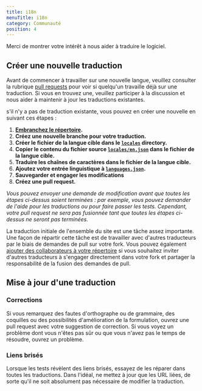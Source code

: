 ```yaml
---
title: i18n
menuTitle: i18n
category: Communauté
position: 4
---
```


Merci de montrer votre intérêt à nous aider à traduire le logiciel.

## Créer une nouvelle traduction

Avant de commencer à travailler sur une nouvelle langue, veuillez consulter la rubrique [pull requests](https://github.com/hoppscotch/hoppscotch/pulls) pour voir si quelqu'un travaille déjà sur une traduction. Si vous en trouvez une, veuillez participer à la discussion et nous aider à maintenir à jour les traductions existantes.

s'il n'y a pas de traduction existante, vous pouvez en créer une nouvelle en suivant ces étapes :

1. **[Embranchez le répertoire](https://github.com/hoppscotch/hoppscotch/fork).**
2. **Créez une nouvelle branche pour votre traduction.**
3. **Créer le fichier de la langue cible dans le [`locales`](https://github.com/hoppscotch/hoppscotch/tree/main/locales) directory.**
4. **Copier le contenu du fichier source [`locales/en.json`](https://github.com/hoppscotch/hoppscotch/blob/main/locales/en.json) dans le fichier de la langue cible.**
5. **Traduire les chaînes de caractères dans le fichier de la langue cible.**
6. **Ajoutez votre entrée linguistique à [`languages.json`](https://github.com/hoppscotch/hoppscotch/blob/main/languages.json).**
7. **Sauvegarder et engager les modifications**
8. **Créez une pull request.**

_Vous pouvez envoyer une demande de modification avant que toutes les étapes ci-dessus soient terminées : par exemple, vous pouvez demander de l'aide pour les traductions ou pour faire passer les tests. Cependant, votre pull request ne sera pas fusionnée tant que toutes les étapes ci-dessus ne seront pas terminées._

La traduction initiale de l'ensemble du site est une tâche assez importante. Une façon de répartir cette tâche est de travailler avec d'autres traducteurs par le biais de demandes de pull sur votre fork. Vous pouvez également [ajouter des collaborateurs à votre répertoire](https://help.github.com/en/github/setting-up-and-managing-your-github-user-account/inviting-collaborators-to-a-personal-repository) si vous souhaitez inviter d'autres traducteurs à s'engager directement dans votre fork et partager la responsabilité de la fusion des demandes de pull.

## Mise à jour d'une traduction

### Corrections

Si vous remarquez des fautes d'orthographe ou de grammaire, des coquilles ou des possibilités d'amélioration de la formulation, ouvrez une pull request avec votre suggestion de correction. Si vous voyez un problème dont vous n'êtes pas sûr ou que vous n'avez pas le temps de résoudre, ouvrez un problème.

### Liens brisés

Lorsque les tests révèlent des liens brisés, essayez de les réparer dans toutes les traductions. Dans l'idéal, ne mettez à jour que les URL liées, de sorte qu'il ne soit absolument pas nécessaire de modifier la traduction.
